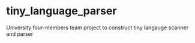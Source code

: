 # tiny_language_parser
University four-members team project to construct tiny langauge scanner and parser 
